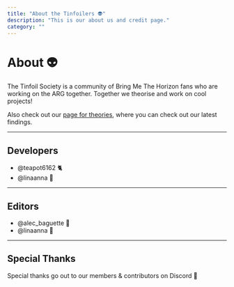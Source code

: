 ```yaml
---
title: "About the Tinfoilers 👽"
description: "This is our about us and credit page."
category: ""
---
```


# About 👽

The Tinfoil Society is a community of Bring Me The Horizon fans who are working on the ARG together.  Together we theorise and work on cool projects!

Also check out our [page for theories](https://the-secret-tinfoil-society.notion.site/BRING-ME-THE-HORIZON-ARG-6c86ee58ee3b41a6b0c594cf59201d4b),  where you can check out our latest findings.

---

## Developers

* @teapot6162 🐈
* @linaanna 👾

---

## Editors

* @alec_baguette 🥖
* @linaanna 👾

---

## Special Thanks

Special thanks go out to our members & contributors on Discord 🖤